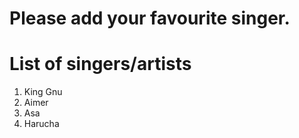 # Please add your favourite singer.

# List of singers/artists
1. King Gnu
2. Aimer
3. Asa
4. Harucha
